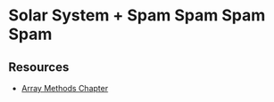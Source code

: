 # Solar System + Spam Spam Spam Spam

## Resources
- [Array Methods Chapter](https://github.com/nashville-software-school/client-side-mastery/blob/master/book-3-the-initiate/chapters/JS_ARRAY_METHODS.md)